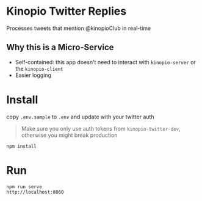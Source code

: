 # Kinopio Twitter Replies

Processes tweets that mention @kinopioClub in real-time

## Why this is a Micro-Service

- Self-contained: this app doesn't need to interact with `kinopio-server` or the `kinopio-client`
- Easier logging

# Install

copy `.env.sample` to `.env` and update with your twitter auth
> Make sure you only use auth tokens from `kinopio-twitter-dev`, otherwise you might break production

    npm install

# Run

    npm run serve
    http://localhost:8060
